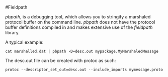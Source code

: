 #Fieldpath

_pbpath_, is a debugging tool, which allows you to stringify a marshaled protocol buffer on the command line.
_pbpath_ does not have the protocol buffer definitions compiled in and makes extensive use of the _fieldpath_ library.

A typical example:

    cat marshalled.dat | pbpath -D=desc.out mypackage.MyMarshaledMessage

The desc.out file can be created with protoc as such:

    protoc --descriptor_set_out=desc.out --include_imports mymessage.proto